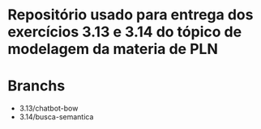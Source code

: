 # Repositório usado para entrega dos exercícios 3.13 e 3.14 do tópico de modelagem da materia de PLN

# Branchs
* 3.13/chatbot-bow
* 3.14/busca-semantica